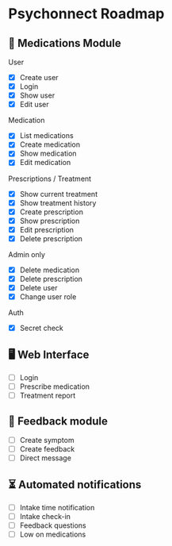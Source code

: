 # Psychonnect Roadmap

## 📝 Medications Module

User
- [x] Create user
- [x] Login
- [x] Show user
- [x] Edit user

Medication
- [x] List medications
- [x] Create medication
- [x] Show medication
- [x] Edit medication

Prescriptions / Treatment
- [x] Show current treatment
- [x] Show treatment history
- [x] Create prescription
- [x] Show prescription
- [x] Edit prescription
- [x] Delete prescription

Admin only
- [x] Delete medication
- [x] Delete prescription
- [x] Delete user
- [x] Change user role

Auth
- [x] Secret check


## 🖥️ Web Interface
- [ ] Login
- [ ] Prescribe medication
- [ ] Treatment report

## 💬 Feedback module
- [ ] Create symptom
- [ ] Create feedback
- [ ] Direct message

## ⏳ Automated notifications
- [ ] Intake time notification
- [ ] Intake check-in
- [ ] Feedback questions
- [ ] Low on medications